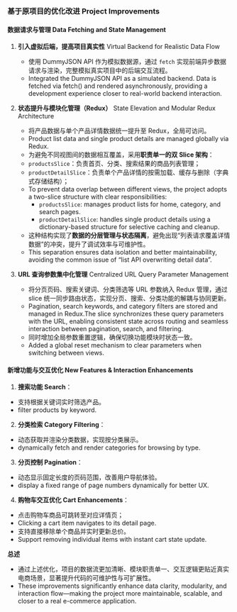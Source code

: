 ### 基于原项目的优化改进 Project Improvements
#### 数据请求与管理 Data Fetching and State Management
1. **引入虚拟后端，提高项目真实性**  Virtual Backend for Realistic Data Flow
   * 使用 DummyJSON API 作为模拟数据源，通过 `fetch` 实现前端异步数据请求与渲染，完整模拟真实项目中的后端交互流程。
   * Integrated the DummyJSON API as a simulated backend.
   Data is fetched via fetch() and rendered asynchronously, providing a development experience closer to real-world backend interaction.

2. **状态提升与模块化管理（Redux）** State Elevation and Modular Redux Architecture
   * 将产品数据与单个产品详情数据统一提升至 Redux，全局可访问。
   * Product list data and single product details are managed globally via Redux.
   * 为避免不同视图间的数据相互覆盖，采用**职责单一的双 Slice 架构**：
    * `productsSlice`：负责首页、分类、搜索结果的商品列表管理；
    * `productDetailSlice`：负责单个产品详情的按需加载、缓存与删除（字典式存储结构）；
    * To prevent data overlap between different views, the project adopts a two-slice structure with clear responsibilities:
      * `productsSlice`: manages product lists for home, category, and search pages.
      * `productDetailSlice`: handles single product details using a dictionary-based structure for selective caching and cleanup.
   * 这种结构实现了**数据的分层管理与状态隔离**，避免出现“列表请求覆盖详情数据”的冲突，提升了调试效率与可维护性。
   * This separation ensures data isolation and better maintainability, avoiding the common issue of “list API overwriting detail data”.
3. **URL 查询参数集中化管理** Centralized URL Query Parameter Management
   * 将分页页码、搜索关键词、分类筛选等 URL 参数纳入 Redux 管理，通过 slice 统一同步路由状态，实现分页、搜索、分类功能的解耦与协同更新。
   * Pagination, search keywords, and category filters are stored and managed in Redux.The slice synchronizes these query parameters with the URL, enabling consistent state across routing and seamless interaction between pagination, search, and filtering.
   * 同时增加全局参数重置逻辑，确保切换功能模块时状态一致。
   * Added a global reset mechanism to clear parameters when switching between views.

#### 新增功能与交互优化 New Features & Interaction Enhancements
1. **搜索功能 Search**：
  * 支持根据关键词实时筛选产品。
  * filter products by keyword.
2. **分类检索 Category Filtering**：
  * 动态获取并渲染分类数据，实现按分类展示。
  * dynamically fetch and render categories for browsing by type.
3. **分页控制 Pagination**：
  * 动态显示固定长度的页码范围，改善用户导航体验。
  * display a fixed range of page numbers dynamically for better UX.
4. **购物车交互优化 Cart Enhancements**：
  * 点击购物车商品可跳转至对应详情页；
  * Clicking a cart item navigates to its detail page.
  * 支持直接移除单个商品并实时更新总价。
  * Support removing individual items with instant cart state update.

**总述**
* 通过上述优化，项目的数据流更加清晰、模块职责单一、交互逻辑更贴近真实电商场景，显著提升代码的可维护性与可扩展性。
* These improvements significantly enhance data clarity, modularity, and interaction flow—making the project more maintainable, scalable, and closer to a real e-commerce application.
